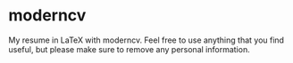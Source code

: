 moderncv
========

My resume in LaTeX with moderncv. Feel free to use anything that you find useful, but please make sure to remove any personal information.
